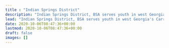 ```yaml
---
title : "Indian Springs District"
description: "Indian Springs District, BSA serves youth in west Georgia's Carroll, Douglas, and Haralson counties."
lead: "Indian Springs District, BSA serves youth in west Georgia's Carroll, Douglas, and Haralson counties."
date: 2020-10-06T08:47:36+00:00
lastmod: 2020-10-06T08:47:36+00:00
draft: false
images: []
---
```


